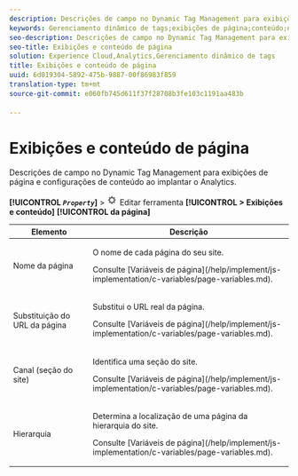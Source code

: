 ```yaml
---
description: Descrições de campo no Dynamic Tag Management para exibições de página e configurações de conteúdo ao implantar o Analytics.
keywords: Gerenciamento dinâmico de tags;exibições de página;conteúdo;nome da página;sobreposição de url da página;canal;seção do site;hierarquia
seo-description: Descrições de campo no Dynamic Tag Management para exibições de página e configurações de conteúdo ao implantar o Analytics.
seo-title: Exibições e conteúdo de página
solution: Experience Cloud,Analytics,Gerenciamento dinâmico de tags
title: Exibições e conteúdo de página
uuid: 6d019304-5892-475b-9887-00f86983f859
translation-type: tm+mt
source-git-commit: e060fb745d611f37f28708b3fe103c1191aa483b

---
```



# Exibições e conteúdo de página

Descrições de campo no Dynamic Tag Management para exibições de página e configurações de conteúdo ao implantar o Analytics.

**[!UICONTROL *`Property`*]** &gt; ![](assets/settings_gear.png) Editar ferramenta **[!UICONTROL &gt; Exibições e conteúdo]** **[!UICONTROL da página]**

<table id="table_654149A8A66B404BBF9BAF8EC67F5F8F"> 
 <thead> 
  <tr> 
   <th colname="col1" class="entry"> Elemento </th> 
   <th colname="col2" class="entry"> Descrição </th> 
  </tr> 
 </thead>
 <tbody> 
  <tr> 
   <td colname="col1"> Nome da página </td> 
   <td colname="col2"> <p>O nome de cada página do seu site. </p> <p>Consulte [Variáveis de página](/help/implement/js-implementation/c-variables/page-variables.md). </p> </td> 
  </tr> 
  <tr> 
   <td colname="col1"> Substituição do URL da página </td> 
   <td colname="col2"> <p> Substitui o URL real da página. </p> <p>Consulte [Variáveis de página](/help/implement/js-implementation/c-variables/page-variables.md). </p> </td> 
  </tr> 
  <tr> 
   <td colname="col1"> Canal (seção do site) </td> 
   <td colname="col2"> <p>Identifica uma seção do site.  </p> <p>Consulte [Variáveis de página](/help/implement/js-implementation/c-variables/page-variables.md). </p> </td> 
  </tr> 
  <tr> 
   <td colname="col1"> Hierarquia </td> 
   <td colname="col2"> <p>Determina a localização de uma página da hierarquia do site.  </p> <p>Consulte [Variáveis de página](/help/implement/js-implementation/c-variables/page-variables.md). </p> </td> 
  </tr> 
 </tbody> 
</table>

